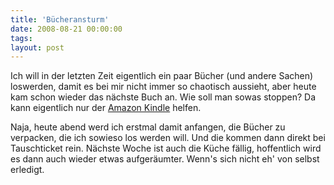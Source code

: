 ```yaml
---
title: 'Bücheransturm'
date: 2008-08-21 00:00:00 
tags: 
layout: post
---
```

<p>Ich will in der letzten Zeit eigentlich ein paar B&uuml;cher (und andere Sachen) loswerden, damit es
bei mir nicht immer so chaotisch aussieht, aber heute kam schon wieder das n&auml;chste Buch an. Wie
soll man sowas stoppen? Da kann eigentlich nur der <a href="http://de.wikipedia.org/wiki/Amazon_Kindle">Amazon Kindle</a>
helfen.</p>

<p>Naja, heute abend werd ich erstmal damit anfangen, die B&uuml;cher zu verpacken, die ich sowieso los
werden will. Und die kommen dann direkt bei Tauschticket rein. N&auml;chste Woche ist auch die 
K&uuml;che f&auml;llig, hoffentlich wird es dann auch wieder etwas aufger&auml;umter. Wenn's sich nicht
eh' von selbst erledigt.</p>
